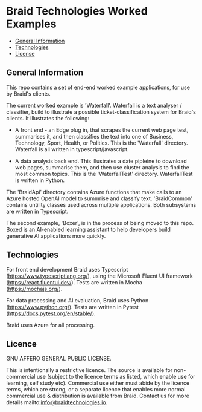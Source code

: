 # Braid Technologies Worked Examples
- [General Information](#general-information)
- [Technologies](#technologies)
- [License](#license)

## General Information

This repo contains a set of end-end worked example applications, for use by Braid's clients. 

The current worked example is 'Waterfall'. Waterfall is a text analyser / classifier, build to illustrate a possible ticket-classification system for Braid's clients. It illustrates the following:

- A front end - an Edge plug in, that scrapes the current web page test, summarises it, and then classifies the text into one of Business, Technology, Sport, Health, or Politics. This is the 'Waterfall' directory. Waterfall is all written in typescript/javascript. 

- A data analysis back end. This illustrates a date pipleine to download web pages, summarise them, and then use cluster analysis to find the most common topics. This is the 'WaterfallTest' directory. WaterfallTest is written in Python. 

The 'BraidApi' directory contains Azure functions that make calls to an Azure hosted OpenAI model to summrise and classify text. 'BraidCommon' contains untility classes used across multiple applications. Both subsystems are written in Typescript. 

The second example, 'Boxer', is in the process of being moved to this repo. Boxed is an AI-enabled learning assistant to help developers build generative AI applications more quickly.  

## Technologies

For front end development Braid uses Typescript (https://www.typescriptlang.org/), using the Microsoft Fluent UI framework (https://react.fluentui.dev/). Tests are written in Mocha (https://mochajs.org/).

For data processing and AI evaluation, Braid uses Python (https://www.python.org/). Tests are written in Pytest (https://docs.pytest.org/en/stable/).

Braid uses Azure for all processing. 

## Licence
GNU AFFERO GENERAL PUBLIC LICENSE.

This is intentionally a restrictive licence. The source is  available for non-commercial use (subject to the licence terms as listed, which enable use for learning, self study etc). Commercial use either must abide by the licence terms, which are strong, or a separate licence that enables more normal commercial use & distribution is available from Braid. Contact us for more details mailto:info@braidtechnologies.io.
